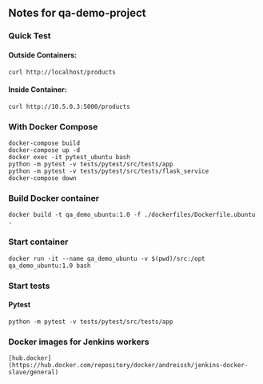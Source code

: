 ## Notes for qa-demo-project

### Quick Test

#### Outside Containers:
```
curl http://localhost/products
```
#### Inside Container:
```
curl http://10.5.0.3:5000/products
```

### With Docker Compose

```
docker-compose build
docker-compose up -d
docker exec -it pytest_ubuntu bash
python -m pytest -v tests/pytest/src/tests/app
python -m pytest -v tests/pytest/src/tests/flask_service
docker-compose down
```

### Build Docker container

```
docker build -t qa_demo_ubuntu:1.0 -f ./dockerfiles/Dockerfile.ubuntu .
```

### Start container

```
docker run -it --name qa_demo_ubuntu -v $(pwd)/src:/opt qa_demo_ubuntu:1.0 bash
```

### Start tests

#### Pytest

```
python -m pytest -v tests/pytest/src/tests/app
```

### Docker images for Jenkins workers

```
[hub.docker](https://hub.docker.com/repository/docker/andreissh/jenkins-docker-slave/general)
```

